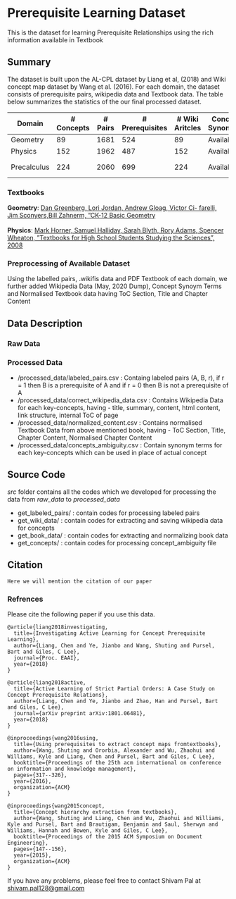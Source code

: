# Prerequisite Learning Dataset
This is the dataset for learning Prerequisite Relationships using the rich information available in Textbook

## Summary
The dataset is built upon the AL-CPL dataset by Liang et al, (2018) and Wiki concept map dataset by Wang et al. (2016). For each domain, the dataset consists of prerequisite pairs, wikipedia data and Textbook data. The table below summarizes the statistics of the our final processed dataset.

Domain | # Concepts | # Pairs | # Prerequisites | # Wiki Aritcles | Concept Synonyms | Book Data
 ---   | --- | --- | --- | --- | --- | ---
 Geometry | 89 | 1681 | 524 | 89 | Available | Available
 Physics | 152 | 1962 | 487 | 152 | Available | Available
 Precalculus | 224 | 2060 | 699 | 224 | Available | Not Available 

### Textbooks
**Geometry**: [Dan Greenberg, Lori Jordan, Andrew Gloag, Victor Ci- farelli, Jim Sconyers,Bill Zahnerm, ”CK-12 Basic Geometry](https://zirklelanguagearts.files.wordpress.com/2013/01/ck-12-geometry-concepts_b_v2_0je_s1.pdf)
<br>
<br>
**Physics**: [Mark Horner, Samuel Halliday, Sarah Blyth, Rory Adams, Spencer Wheaton, ”Textbooks for High School Students Studying the Sciences”, 2008](http://nongnu.askapache.com/fhsst/fhsstadmin126-incsub.pdf )
<br>
<!-- <br> -->
<!-- **Precalculus**: [Stewart, James, Lothar Redlin, and Saleem Watson. Precalculus: Mathematics for calculus. Cengage Learning, 2015](https://erhsnyc.enschool.org/ourpages/auto/2018/9/4/44663551/Precalculus%20Book.pdf) -->

### Preprocessing of Available Dataset
Using the labelled pairs, .wikifis data and PDF Textbook of each domain, we further added Wikipedia Data (May, 2020 Dump), Concept Synoym Terms and Normalised Textbook data having ToC Section, Title and Chapter Content

## Data Description

### Raw Data

### Processed Data
- <Domain>/processed_data/<Domain>labeled_pairs.csv : Containg labeled pairs (A, B, r), if r = 1 then B is a prerequisite of A and if r = 0 then B is not a prerequisite of A
- <Domain>/processed_data/<Domain>correct_wikipedia_data.csv : Contains Wikipedia Data for each key-concepts, having - title, summary, content, html content, link structure, internal ToC of page
- <Domain>/processed_data/<Domain>normalized_content.csv : Contains normalised Textbook Data from above mentioned book, having - ToC Section, Title, Chapter Content, Normalised Chapter Content
- <Domain>/processed_data/<Domain>concepts_ambiguity.csv : Contain synonym terms for each key-concepts which can be used in place of actual concept


## Source Code
*src* folder contains all the codes which we developed for processing the data from *raw_data* to *processed_data*
- get_labeled_pairs/ : contain codes for processing labeled pairs
- get_wiki_data/ : contain codes for extracting and saving wikipedia data for concepts
- get_book_data/ : contain codes for extracting and normalizing book data
- get_concepts/ : contain codes for processing concept_ambiguity file

## Citation
```
Here we will mention the citation of our paper
```

### Refrences
Please cite the following paper if you use this data.
```
@article{liang2018investigating,
  title={Investigating Active Learning for Concept Prerequisite Learning},
  author={Liang, Chen and Ye, Jianbo and Wang, Shuting and Pursel, Bart and Giles, C Lee},
  journal={Proc. EAAI},
  year={2018}
}

@article{liang2018active,
  title={Active Learning of Strict Partial Orders: A Case Study on Concept Prerequisite Relations},
  author={Liang, Chen and Ye, Jianbo and Zhao, Han and Pursel, Bart and Giles, C Lee},
  journal={arXiv preprint arXiv:1801.06481},
  year={2018}
}

@inproceedings{wang2016using,
  title={Using prerequisites to extract concept maps fromtextbooks},
  author={Wang, Shuting and Ororbia, Alexander and Wu, Zhaohui and Williams, Kyle and Liang, Chen and Pursel, Bart and Giles, C Lee},
  booktitle={Proceedings of the 25th acm international on conference on information and knowledge management},
  pages={317--326},
  year={2016},
  organization={ACM}
}

@inproceedings{wang2015concept,
  title={Concept hierarchy extraction from textbooks},
  author={Wang, Shuting and Liang, Chen and Wu, Zhaohui and Williams, Kyle and Pursel, Bart and Brautigam, Benjamin and Saul, Sherwyn and Williams, Hannah and Bowen, Kyle and Giles, C Lee},
  booktitle={Proceedings of the 2015 ACM Symposium on Document Engineering},
  pages={147--156},
  year={2015},
  organization={ACM}
}
```
If you have any problems, please feel free to contact Shivam Pal at shivam.pal128@gmail.com